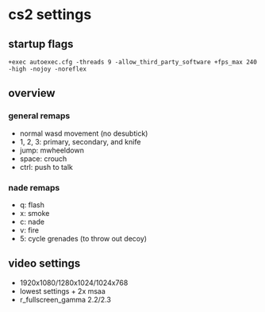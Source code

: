# cs2 settings
## startup flags
```
+exec autoexec.cfg -threads 9 -allow_third_party_software +fps_max 240 -high -nojoy -noreflex
```

## overview
### general remaps
- normal wasd movement (no desubtick)
- 1, 2, 3: primary, secondary, and knife
- jump: mwheeldown
- space: crouch
- ctrl: push to talk
### nade remaps
- q: flash
- x: smoke
- c: nade
- v: fire
- 5: cycle grenades (to throw out decoy)
## video settings
- 1920x1080/1280x1024/1024x768
- lowest settings + 2x msaa
- r_fullscreen_gamma 2.2/2.3
